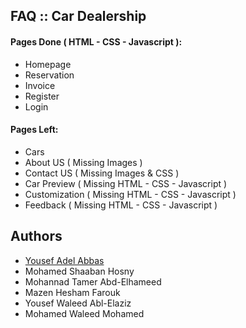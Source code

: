 
## FAQ :: Car Dealership

#### Pages Done ( HTML - CSS - Javascript ):
- Homepage
- Reservation
- Invoice
- Register
- Login
#### Pages Left:
- Cars
- About US ( Missing Images )
- Contact US ( Missing Images & CSS )
- Car Preview ( Missing HTML - CSS - Javascript )
- Customization ( Missing HTML - CSS - Javascript )
- Feedback ( Missing HTML - CSS - Javascript )


## Authors

- [Yousef Adel Abbas](https://www.github.com/r3medy)
- Mohamed Shaaban Hosny
- Mohannad Tamer Abd-Elhameed
- Mazen Hesham Farouk
- Yousef Waleed Abl-Elaziz
- Mohamed Waleed Mohamed
